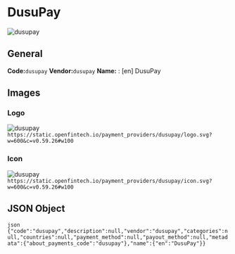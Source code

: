 # DusuPay 
![dusupay](https://static.openfintech.io/payment_providers/dusupay/logo.svg?w=600&c=v0.59.26#w100) 
## General 
**Code:**`dusupay` 
**Vendor:**`dusupay` 
**Name:** 
:	[en] DusuPay 
## Images 
### Logo 
![dusupay](https://static.openfintech.io/payment_providers/dusupay/logo.svg?w=600&c=v0.59.26#w100) 
``` https://static.openfintech.io/payment_providers/dusupay/logo.svg?w=600&c=v0.59.26#w100 ``` 
### Icon 
![dusupay](https://static.openfintech.io/payment_providers/dusupay/icon.svg?w=600&c=v0.59.26#w100) 
``` https://static.openfintech.io/payment_providers/dusupay/icon.svg?w=600&c=v0.59.26#w100 ``` 
## JSON Object 
```json {"code":"dusupay","description":null,"vendor":"dusupay","categories":null,"countries":null,"payment_method":null,"payout_method":null,"metadata":{"about_payments_code":"dusupay"},"name":{"en":"DusuPay"}} ``` 
